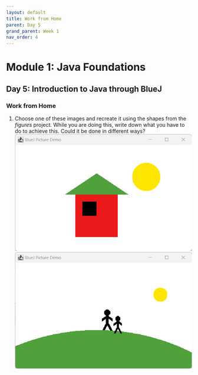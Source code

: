```yaml
---
layout: default
title: Work from Home
parent: Day 5
grand_parent: Week 1
nav_order: 4
---
```


# Module 1: Java Foundations
## Day 5: Introduction to Java through BlueJ
### Work from Home

1. Choose one of these images and recreate it using the shapes from the _figures_ project. While you are doing this, write down what you have to do to achieve this. Could it be done in different ways?
   ![House Challenge](../session_time/images/session01-challenge01.png "A House with Sun")
   ![Couple](../session_time/images/session01-challenge02.png "A Couple seeing Sunset")
